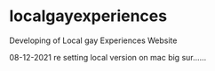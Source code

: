 # localgayexperiences
Developing of Local gay Experiences Website

08-12-2021
re setting local version on mac big sur......